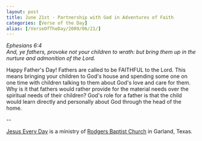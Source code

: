 ```yaml
---
layout: post
title: June 21st - Partnership with God in Adventures of Faith
categories: [Verse of the Day]
alias: [/VerseOfTheDay/2009/06/21/]
---
```


_Ephesians 6:4  
And, ye fathers, provoke not your children to wrath: but bring them
up in the nurture and admonition of the Lord._

Happy Father's Day! Fathers are called to be FAITHFUL to the Lord.
This means bringing your children to God's house and spending some
one on one time with children talking to them about God's love and
care for them. Why is it that fathers would rather provide for the
material needs over the spiritual needs of their children? God's role
for a father is that the child would learn directly and personally
about God through the head of the home.

 --

<a href=http://jesuseveryday.net>Jesus Every Day</a> is a ministry of <a href=http://rodgersbaptist.net>Rodgers Baptist Church</a> in Garland, Texas.
